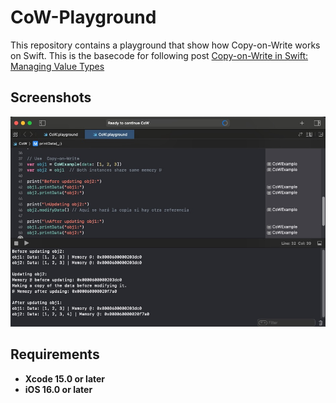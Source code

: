 # CoW-Playground
This repository contains a playground that show how Copy-on-Write works on Swift. This is the basecode for following post [Copy-on-Write in Swift: Managing Value Types](https://javios.eu/swift/copy-on-write-in-swift-managing-value-types/)


## Screenshots
<img src="media/review.jpg" alt="Playground on action" width="800">

## Requirements

- **Xcode 15.0 or later**
- **iOS 16.0 or later**
